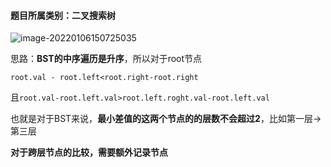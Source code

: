 #### 题目所属类别：二叉搜索树

![image-20220106150725035](C:\Users\Jeremy\AppData\Roaming\Typora\typora-user-images\image-20220106150725035.png)

思路：**BST的中序遍历是升序**，所以对于root节点

`root.val - root.left<root.right-root.right`

且`root.val-root.left.val>root.left.roght.val-root.left.val`

也就是对于BST来说，**最小差值的这两个节点的的层数不会超过2**，比如第一层->第三层

**对于跨层节点的比较，需要额外记录节点**